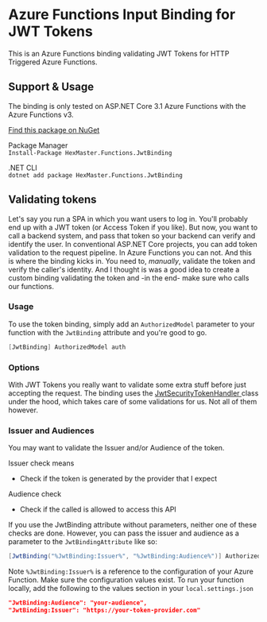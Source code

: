 # Azure Functions Input Binding for JWT Tokens

This is an Azure Functions binding validating JWT Tokens for HTTP Triggered Azure Functions.

## Support & Usage
The binding is only tested on ASP.NET Core 3.1 Azure Functions with the Azure Functions v3.

[Find this package on NuGet](https://www.nuget.org/packages/HexMaster.Functions.JwtBinding/)  

Package Manager  
`Install-Package HexMaster.Functions.JwtBinding`

.NET CLI  
`dotnet add package HexMaster.Functions.JwtBinding`

## Validating tokens
Let's say you run a SPA in which you want users to log in. You'll probably end up with a JWT token (or Access Token if you like). But now, you want to call a backend system, and pass that token so your backend can verify and identify the user. In conventional ASP.NET Core projects, you can add token validation to the request pipeline. In Azure Functions you can not. And this is where the binding kicks in. You need to, _manually_, validate the token and verify the caller's identity. And I thought is was a good idea to create a custom binding validating the token and -in the end- make sure who calls our functions.

### Usage
To use the token binding, simply add an `AuthorizedModel` parameter to your function with the `JwtBinding` attribute and you're good to go.

```csharp
[JwtBinding] AuthorizedModel auth
```

### Options
With JWT Tokens you really want to validate some extra stuff before just accepting the request. The binding uses the [JwtSecurityTokenHandler ](https://docs.microsoft.com/en-us/dotnet/api/system.identitymodel.tokens.jwt.jwtsecuritytokenhandler?view=azure-dotnet&WT.mc_id=AZ-MVP-5003924) class under the hood, which takes care of some validations for us. Not all of them however.

### Issuer and Audiences
You may want to validate the Issuer and/or Audience of the token.

Issuer check means
- Check if the token is generated by the provider that I expect

Audience check
- Check if the called is allowed to access this API

If you use the JwtBinding attribute without parameters, neither one of these checks are done. However, you can pass the issuer and audience as a parameter to the `JwtBindingAttribute` like so:
```csharp
[JwtBinding("%JwtBinding:Issuer%", "%JwtBinding:Audience%")] AuthorizedModel auth
```

Note `%JwtBinding:Issuer%` is a reference to the configuration of your Azure Function. Make sure the configuration values exist. To run your function locally, add the following to the values section in your `local.settings.json`

```json
"JwtBinding:Audience": "your-audience",
"JwtBinding:Issuer": "https://your-token-provider.com"
```
